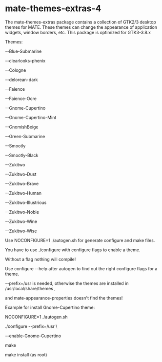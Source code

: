 mate-themes-extras-4
====================

The mate-themes-extras package contains a collection of GTK2/3 desktop themes for MATE. These themes can change the appearance of application widgets, window borders, etc.
This package is optimized for GTK3-3.8.x

Themes:


--Blue-Submarine

--clearlooks-phenix

--Cologne

--delorean-dark

--Faience

--Faience-Ocre

--Gnome-Cupertino

--Gnome-Cupertino-Mint

--GnomishBeige

--Green-Submarine

--Smootly

--Smootly-Black

--Zukitwo

--Zukitwo-Dust

--Zukitwo-Brave

--Zukitwo-Human

--Zukitwo-Illustrious

--Zukitwo-Noble

--Zukitwo-Wine

--Zukitwo-Wise


Use NOCONFIGURE=1 ./autogen.sh for generate configure and make files.

You have to use ./configure with configure flags to enable a theme.

Without a flag nothing will compile!

Use configure --help after autogen to find out the right configure flags for a theme.

--prefix=/usr is needed, otherwise the themes are installed in /usr/local/share/themes ,

and  mate-appearance-properties doesn't find the themes!


Example for install Gnome-Cupertino theme:

NOCONFIGURE=1 ./autogen.sh

./configure --prefix=/usr \

--enable-Gnome-Cupertino

make

make install (as root)
